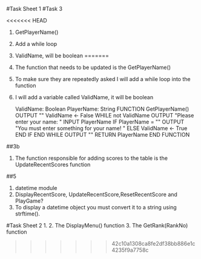#Task Sheet 1
#Task 3

<<<<<<< HEAD
1. GetPlayerName()
2. Add a while loop
3. ValidName, will be boolean
=======
1. The function that needs to be updated is the GetPlayerName()
2. To make sure they are repeatedly asked I will add a while loop into the function
3. I will add a variable called ValidName, it will be boolean

	ValidName: Boolean
	PlayerName: String
	FUNCTION GetPlayerName()
		OUTPUT ""
		ValidName <- False
		WHILE not ValidName
			OUTPUT "Please enter your name: "
			INPUT PlayerName
			IF PlayerName = ""
				OUTPUT "You must enter something for your name! "
			ELSE
				ValidName <- True
			END IF
		END WHILE
		OUTPUT ""
		RETURN PlayerName
	END FUNCTION

##3b
1. The function responsible for adding scores to the table is the UpdateRecentScores function

##5
1. datetime module
2. DisplayRecentScore, UpdateRecentScore,ResetRecentScore and PlayGame?
3. To display a datetime object you must convert it to a string using strftime().



#Task Sheet 2
1.
2. The DisplayMenu() function
3. The GetRank(RankNo) function
	
>>>>>>> 42c10a1308ca8fe2df38bb886e1c4235f9a7758c
